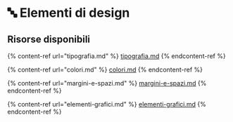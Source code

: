 # 🔤 Elementi di design

## Risorse disponibili

{% content-ref url="tipografia.md" %}
[tipografia.md](tipografia.md)
{% endcontent-ref %}

{% content-ref url="colori.md" %}
[colori.md](colori.md)
{% endcontent-ref %}

{% content-ref url="margini-e-spazi.md" %}
[margini-e-spazi.md](margini-e-spazi.md)
{% endcontent-ref %}

{% content-ref url="elementi-grafici.md" %}
[elementi-grafici.md](elementi-grafici.md)
{% endcontent-ref %}
